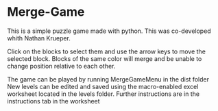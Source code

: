 # Merge-Game
This is a simple puzzle game made with python. This was co-developed whith Nathan Krueper.

Click on the blocks to select them and use the arrow keys to move the selected block.
Blocks of the same color will merge and be unable to change position relative to each other.

The game can be played by running MergeGameMenu in the dist folder
New levels can be edited and saved using the macro-enabled excel worksheet located in the levels folder. Further instructions are in the instructions tab in the worksheet
